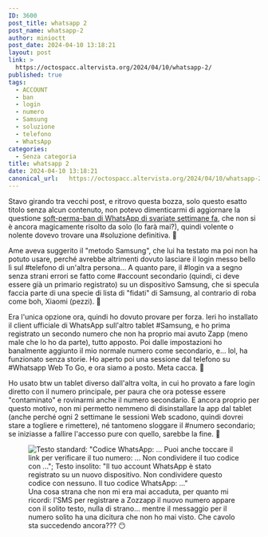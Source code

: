 ```yaml
---
ID: 3600
post_title: whatsapp 2
post_name: whatsapp-2
author: minioctt
post_date: 2024-04-10 13:18:21
layout: post
link: >
  https://octospacc.altervista.org/2024/04/10/whatsapp-2/
published: true
tags:
  - ACCOUNT
  - ban
  - login
  - numero
  - Samsung
  - soluzione
  - telefono
  - WhatsApp
categories:
  - Senza categoria
title: whatsapp 2
date: 2024-04-10 13:18:21
canonical_url:   https://octospacc.altervista.org/2024/04/10/whatsapp-2/
---
```

<!-- wp:paragraph -->
<p>Stavo girando tra vecchi post, e ritrovo questa bozza, solo questo esatto titolo senza alcun contenuto, non potevo dimenticarmi di aggiornare la questione <a href="/microblog-mirror/2024/03/23/whatsapped/">soft-perma-ban di WhatsApp di svariate settimane fa</a>, che non si è ancora magicamente risolto da solo (lo farà mai?), quindi volente o nolente dovevo trovare una #soluzione definitiva. 👿</p>
<!-- /wp:paragraph -->

<!-- wp:paragraph -->
<p>Ame aveva suggerito il "metodo Samsung", che lui ha testato ma poi non ha potuto usare, perché avrebbe altrimenti dovuto lasciare il login messo bello lì sul #telefono di un'altra persona... A quanto pare, il #login va a segno senza strani errori se fatto come #account secondario (quindi, ci deve essere già un primario registrato) su un dispositivo Samsung, che si specula faccia parte di una specie di lista di "fidati" di Samsung, al contrario di roba come boh, Xiaomi (pezzi). 🥺</p>
<!-- /wp:paragraph -->

<!-- wp:paragraph -->
<p>Era l'unica opzione ora, quindi ho dovuto provare per forza. Ieri ho installato il client ufficiale di WhatsApp sull'altro tablet #Samsung, e ho prima registrato un secondo numero che non ha proprio mai avuto Zapp (meno male che lo ho da parte), tutto apposto. Poi dalle impostazioni ho banalmente aggiunto il mio normale numero come secondario, e... lol, ha funzionato senza storie. Ho aperto poi una sessione dal telefono su #Whatsapp Web To Go, e ora siamo a posto. Meta cacca. 🙏</p>
<!-- /wp:paragraph -->

<!-- wp:paragraph -->
<p>Ho usato btw un tablet diverso dall'altra volta, in cui ho provato a fare login diretto con il numero principale, per paura che ora potesse essere "contaminato" e rovinarmi anche il numero secondario. E ancora proprio per questo motivo, non mi permetto nemmeno di disinstallare la app dal tablet (anche perché ogni 2 settimane le sessioni Web scadono, quindi dovrei stare a togliere e rimettere), né tantomeno sloggare il #numero secondario; se iniziasse a fallire l'accesso pure con quello, sarebbe la fine. 👄</p>
<!-- /wp:paragraph -->

<!-- wp:paragraph -->
<p></p>
<!-- /wp:paragraph -->

<!-- wp:image {"id":4243,"sizeSlug":"large","linkDestination":"none"} -->
<figure class="wp-block-image size-large"><img src="{{site.cdnurl}}/assets/uploads/2024/04/20240410_003752-960x960.jpg" alt="Testo standard: &quot;Codice WhatsApp: ... Puoi anche toccare il link per verificare il tuo numero: ... Non condividere il tuo codice con ...&quot;; Testo insolito: &quot;Il tuo account WhatsApp è stato registrato su un nuovo dispositivo. Non condividere questo codice con nessuno. Il tuo codice WhatsApp: ...&quot;" class="wp-image-4243"/><figcaption class="wp-element-caption">Una cosa strana che non mi era mai accaduta, per quanto mi ricordi: l'SMS per registrare a Zozzapp il nuovo numero appare con il solito testo, nulla di strano... mentre il messaggio per il numero solito ha una dicitura che non ho mai visto. Che cavolo sta succedendo ancora??? 😶</figcaption></figure>
<!-- /wp:image -->